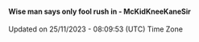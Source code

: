 #### Wise man says only fool rush in - McKidKneeKaneSir
Updated on 25/11/2023 - 08:09:53 (UTC) Time Zone
